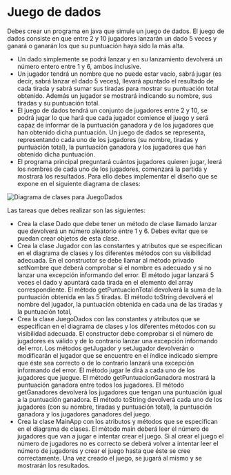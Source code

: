 # Juego de dados


Debes crear un programa en java que simule un juego de dados. El juego de dados consiste en que entre 2 y 10 jugadores lanzarán un dado 5 veces y ganará o ganarán los que su puntuación haya sido la más alta.

- Un dado simplemente se podrá lanzar y en su lanzamiento devolverá un número entero entre 1 y 6, ambos inclusive.
- Un jugador tendrá un nombre que no puede estar vacío, sabrá jugar (es decir, sabrá lanzar el dado 5 veces), llevará apuntado el resultado de cada tirada y sabrá sumar sus tiradas para mostrar su puntuación total obtenido. Además un jugador se mostrará indicando su nombre, sus tiradas y su puntuación total.
- El juego de dados tendrá un conjunto de jugadores entre 2 y 10, se podrá jugar lo que hará que cada jugador comience el juego y será capaz de informar de la puntuación ganadora y de los jugadores que han obtenido dicha puntuación. Un juego de dados se representa, representando cada uno de los jugadores (su nombre, tiradas y puntuación total), la puntuación ganadora y los jugadores que han obtenido dicha puntuación.
- El programa principal preguntará cuántos jugadores quieren jugar, leerá los nombres de cada uno de los jugadores, comenzará la partida y mostrará los resultados. Para ello debes implementar el diseño que se expone en el siguiente diagrama de clases:

![Diagrama de clases para JuegoDados](src/main/resources/juegoDados.png)

Las tareas que debes realizar son las siguientes:
- Crea la clase Dado que debe tener un método de clase llamado lanzar que devolverá un número aleatorio entre 1 y 6. Debes evitar que se puedan crear objetos de esta clase.
- Crea la clase Jugador con las constantes y atributos que se especifican en el diagrama de clases y los diferentes métodos con su visibilidad adecuada. En el constructor se debe llamar al método privado setNombre que deberá comprobar si el nombre es adecuado y si no lanzar una excepción informando del error. El método jugar lanzará 5 veces el dado y apuntará cada tirada en el elemento del array correspondiente. El método getPuntuacionTotal devolverá la suma de la puntuación obtenida en las 5 tiradas. El método toString devolverá el nombre del jugador, la puntuación obtenida en cada una de las tiradas y la puntuación total,
- Crea la clase JuegoDados con las constantes y atributos que se especifican en el diagrama de clases y los diferentes métodos con su visibilidad adecuada. El constructor debe comprobar si el número de jugadores es válido y de lo contrario lanzar una excepción informando del error. Los métodos getJugador y setJugador devolverán o modificarán el jugador que se encuentre en el índice indicado siempre que éste sea correcto o de lo contrario lanzará una excepción informando del error. El método jugar le dirá a cada uno de los jugadores que juegue. El método getPuntuacionGanadora mostrará la puntuación ganadora entre todos los jugadores. El método getGanadores devolverá los jugadores que tengan una puntuación igual a la puntuación ganadora. El método toString devolverá cada uno de los jugadores (con su nombre, tiradas y puntuación total), la puntuación ganadora y los jugadores ganadores del juego.
- Crea la clase MainApp con los atributos y métodos que se especifican en el diagrama de clases. El método main deberá leer el número de jugadores que van a jugar e intentar crear el juego. Si al crear el juego el número de jugadores no es correcto se deberá volver a intentar leer el número de jugadores y crear el juego hasta que éste se cree correctamente. Una vez creado el juego, se jugará al mismo y se mostrarán los resultados.
